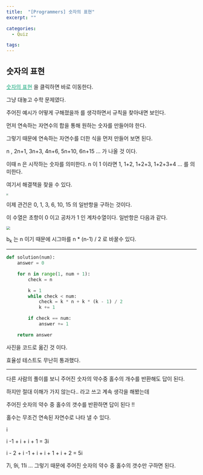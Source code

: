 ```yaml
---
title:  "[Programmers] 숫자의 표현"
excerpt: ""

categories:
  - Quiz

tags:
---
```


## 숫자의 표현

<a href="https://programmers.co.kr/learn/courses/30/lessons/12924" style="color:#0FA678" target="_blank">숫자의 표현</a> 을 클릭하면 바로 이동한다.

그냥 대놓고 수학 문제였다.

주어진 예시가 어떻게 구해졌을까 를 생각하면서 규칙을 찾아내면 보인다.

먼저 연속하는 자연수의 합을 통해 원하는 숫자를 만들어야 한다.

그렇기 때문에 연속하는 자연수를 더한 식을 먼저 만들어 보면 된다.

n , 2n+1, 3n+3, 4n+6, 5n+10, 6n+15 ... 가 나올 것 이다.

이때 n 은 시작하는 숫자를 의미한다. n 이 1 이라면 1, 1+2, 1+2+3, 1+2+3+4 ... 를 의미한다.

여기서 해결책을 찾을 수 있다.

<img src="https://nam-ki-bok.github.io/assets/images/programmers/ExpressNum.jpeg" style="zoom:30%;" />

이제 관건은 0, 1, 3, 6, 10, 15 의 일반항을 구하는 것이다.

이 수열은 초항이 0 이고 공차가 1 인 계차수열이다. 일반항은 다음과 같다.

<img src="https://nam-ki-bok.github.io/assets/images/programmers/ExpressNum2.png" style="zoom:60%;" />

b<sub>k</sub> 는 n 이기 때문에 시그마를 n * (n-1) / 2 로 바꿀수 있다.

---

```python
def solution(num):
	answer = 0

	for n in range(1, num + 1):
		check = n

		k = 1
		while check < num:
			check = k * n + k * (k - 1) / 2
			k += 1

		if check == num:
			answer += 1

	return answer
```

사진을 코드로 옮긴 것 이다.

효율성 테스트도 무난히 통과했다.

---

다른 사람의 풀이를 보니 주어진 숫자의 약수중 홀수의 개수를 반환해도 답이 된다.

하지만 절대 이해가 가지 않는다.. 라고 쓰고 계속 생각을 해봤는데

주어진 숫자의 약수 중 홀수의 갯수를 반환하면 답이 된다 !!

홀수는 무조건 연속된 자연수로 나타 낼 수 있다.

i

i -1 + i + i + 1 = 3i

i - 2 + i -1 + i + i + 1 + i + 2 = 5i

7i, 9i, 11i ... 그렇기 때문에 주어진 숫자의 약수 중 홀수의 갯수만 구하면 된다.